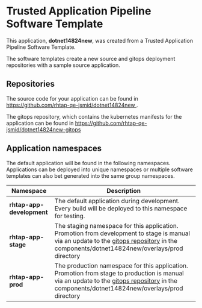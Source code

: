 # Trusted Application Pipeline Software Template

This application, **dotnet14824new**, was created from a Trusted Application Pipeline Software Template.

The software templates create a new source and gitops deployment repositories with a sample source application. 

## Repositories

The source code for your application can be found in [https://github.com/rhtap-qe-jsmid/dotnet14824new ](https://github.com/rhtap-qe-jsmid/dotnet14824new ).
 
The gitops repository, which contains the kubernetes manifests for the application can be found in 
[https://github.com/rhtap-qe-jsmid/dotnet14824new-gitops ](https://github.com/rhtap-qe-jsmid/dotnet14824new-gitops ) 

## Application namespaces 

The default application will be found in the following namespaces. Applications can be deployed into unique namespaces or multiple software templates can also bet generated into the same group namespaces.  

|  Namespace   |  Description   |  
| -------- | -------- |   
| **rhtap-app-development** | The default application during development. Every build will be deployed to this namespace for testing. | 
| **rhtap-app-stage** | The staging namespace for this application. Promotion from development to stage is manual via an update to the [gitops repository](https://github.com/rhtap-qe-jsmid/dotnet14824new-gitops ) in the components/dotnet14824new/overlays/prod directory |  
| **rhtap-app-prod** | The production namespace for this application. Promotion from stage to production is manual via an update to the [gitops repository](https://github.com/rhtap-qe-jsmid/dotnet14824new-gitops ) in the components/dotnet14824new/overlays/prod directory | 
